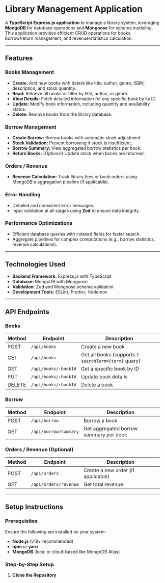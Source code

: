 # Library Management Application

A **TypeScript Express.js application** to manage a library system, leveraging **MongoDB** for database operations and **Mongoose** for schema modeling. This application provides efficient CRUD operations for books, borrow/return management, and revenue/statistics calculation.

---

## Features

### Books Management

- **Create:** Add new books with details like title, author, genre, ISBN, description, and stock quantity.
- **Read:** Retrieve all books or filter by title, author, or genre.
- **View Details:** Fetch detailed information for any specific book by its ID.
- **Update:** Modify book information, including quantity and availability status.
- **Delete:** Remove books from the library database.

### Borrow Management

- **Create Borrow:** Borrow books with automatic stock adjustment.
- **Stock Validation:** Prevent borrowing if stock is insufficient.
- **Borrow Summary:** View aggregated borrow statistics per book.
- **Return Books:** (Optional) Update stock when books are returned.

### Orders / Revenue

- **Revenue Calculation:** Track library fees or book orders using MongoDB's aggregation pipeline (if applicable).

### Error Handling

- Detailed and consistent error messages.
- Input validation at all stages using **Zod** to ensure data integrity.

### Performance Optimizations

- Efficient database queries with indexed fields for faster search.
- Aggregate pipelines for complex computations (e.g., borrow statistics, revenue calculations).

---

## Technologies Used

- **Backend Framework:** Express.js with TypeScript
- **Database:** MongoDB with Mongoose
- **Validation:** Zod and Mongoose schema validation
- **Development Tools:** ESLint, Prettier, Nodemon

---

## API Endpoints

### Books

| Method | Endpoint             | Description                                         |
| ------ | -------------------- | --------------------------------------------------- |
| POST   | `/api/books`         | Create a new book                                   |
| GET    | `/api/books`         | Get all books (supports `?searchTerm={term}` query) |
| GET    | `/api/books/:bookId` | Get a specific book by ID                           |
| PUT    | `/api/books/:bookId` | Update book details                                 |
| DELETE | `/api/books/:bookId` | Delete a book                                       |

### Borrow

| Method | Endpoint              | Description                            |
| ------ | --------------------- | -------------------------------------- |
| POST   | `/api/borrow`         | Borrow a book                          |
| GET    | `/api/borrow/summary` | Get aggregated borrow summary per book |

### Orders / Revenue (Optional)

| Method | Endpoint              | Description                        |
| ------ | --------------------- | ---------------------------------- |
| POST   | `/api/orders`         | Create a new order (if applicable) |
| GET    | `/api/orders/revenue` | Get total revenue                  |

---

## Setup Instructions

### Prerequisites

Ensure the following are installed on your system:

- **Node.js** (v18+ recommended)
- **npm** or **yarn**
- **MongoDB** (local or cloud-based like MongoDB Atlas)

### Step-by-Step Setup

1. **Clone the Repository**

```bash

```
